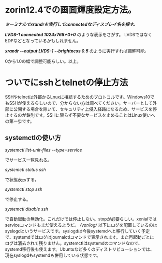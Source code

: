 # zorin12.4での画面輝度設定方法。

***ターミナルでxrandrを実行してconnectedなディスプレイ名を探す。***

***LVDS-1 connected 1024x768+0+0*** のような表示をさがす。 LVDSではなくEDPなどとなっているかもしれません。

***xrandr --output LVDS-1 --brightness 0.5*** のように実行すれば調整可能。

0から1.0の幅で調整可能らしい。以上。

# ついでにsshとtelnetの停止方法

SSHやtelnetは外部からLnuxに接続するためのプロトコルです。Windows10でもSSHが使えるらしいので、分からない方は調べてください。サーバーとして外部に公開する場合を除いて、セキュリティ上侵入経路になるため、サービスを停止するのが鉄則です。SSHに限らず不要なサービスを止めることはLinux使いへの第一歩です。

## systemctlの使い方

*systemctl list-unit-files --type=service*

でサービス一覧見れる。

*systemctl status ssh*

で状態表示する。

*systemctl stop ssh*

で停止する。

*systemctl disable ssh*

で自動起動の無効化。これだけでは停止しない。stopが必要らしい。xenialではserviceコマンドもまだ使えるようだ。 */var/log/* 以下にログを配置しているのはsyslogdというサービスです。syslogdは今後systemdへと移行していく予定で、systemdではログはjournalctlコマンドで表示されます。また再起動ごとにログは消去されて残りません。systemctlはsystemdのコマンドなので、systemd移行後も使えます。Ubuntuなど多くのディストリビューションでは、現在syslogdもsystemdも併用している状態です。




